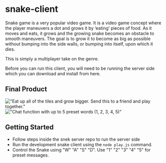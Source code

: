 # snake-client

Snake game is a very popular video game. It is a video game concept where the player maneuvers a dot and grows it by ‘eating’ pieces of food. As it moves and eats, it grows and the growing snake becomes an obstacle to smooth maneuvers. The goal is to grow it to become as big as possible without bumping into the side walls, or bumping into itself, upon which it dies.

This is simply a multiplayer take on the genre.

Before you can run this client, you will need to be running the server side which you can download and install from here. 

## Final Product

!["Eat up all of the tiles and grow bigger. Send this to a friend and play together."](#)
!["Chat function with up to 5 preset words (1, 2, 3, 4, 5)"](#)


## Getting Started

- Follow steps inside the snek server repo to run the server side
- Run the development snake client using the `node play.js` command.
- Control the Snake using "W" "A" "S" "D". Use "1" "2" "3" "4" "5" for preset messages.
 